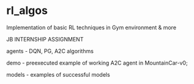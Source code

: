 # rl_algos
Implementation of basic RL techniques in Gym environment &amp; more

JB INTERNSHIP ASSIGNMENT

agents - DQN, PG, A2C algorithms


demo - preexecuted example of working A2C agent in MountainCar-v0;


models - examples of successful models
